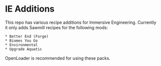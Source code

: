 # IE Additions

This repo has various recipe additions for Immersive Engineering. Currently it only adds Sawmill recipes for the following mods:

    * Better End (Forge)
    * Biomes You Go
    * Environmental
    * Upgrade Aquatic

OpenLoader is recommended for using these packs.
